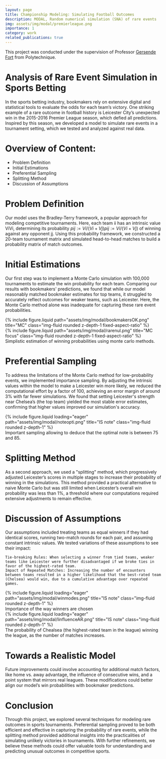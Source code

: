 ```yaml
---
layout: page
title: Championship Modeling: Simulating Football Outcomes
description: MODAL, Random numerical simulation (SNA) of rare events
img: assets/img/modal/premierleague.png
importance: 1
category: work
related_publications: true
---
```

This project was conducted under the supervision of Professor [Gersende Fort](https://scholar.google.com/citations?user=NUoSZ24AAAAJ&hl=fr) from Polytechnique.

# Analysis of Rare Event Simulation in Sports Betting

In the sports betting industry, bookmakers rely on extensive digital and statistical tools to evaluate the odds for each team’s victory. One striking example of a rare outcome in football history is Leicester City’s unexpected win in the 2015-2016 Premier League season, which defied all predictions. Inspired by this season, we developed a model to simulate rare events in a tournament setting, which we tested and analyzed against real data.

# Overview of Content:

- Problem Definition
- Initial Estimations
- Preferential Sampling
- Splitting Method
- Discussion of Assumptions

# Problem Definition

Our model uses the Bradley-Terry framework, a popular approach for modeling competitive tournaments. Here, each team ii has an intrinsic value ViVi, determining its probability $pij:=Vi/(Vi+Vj)pij:=Vi/(Vi+Vj)$ of winning against any opponent jj. Using this probability framework, we constructed a 20-team tournament matrix and simulated head-to-head matches to build a probability matrix of match outcomes.

# Initial Estimations

Our first step was to implement a Monte Carlo simulation with 100,000 tournaments to estimate the win probability for each team. Comparing our results with bookmakers' predictions, we found that while our model reasonably matched bookmaker estimates for top teams, it struggled to accurately reflect outcomes for weaker teams, such as Leicester. Here, the Monte Carlo method alone was inadequate for capturing these rare event probabilities.

<div class="row justify-content-sm-center">
    <div class="col-sm-6 mt-3 mt-md-0">
        {% include figure.liquid path="assets/img/modal/bookmakersOK.png" title="MC" class="img-fluid rounded z-depth-1 fixed-aspect-ratio" %}
    </div>
    <div class="col-sm-6 mt-3 mt-md-0">
        {% include figure.liquid path="assets/img/modal/rarenul.png" title="MC focus" class="img-fluid rounded z-depth-1 fixed-aspect-ratio" %}
    </div>
</div>
<div class="caption">
    Simplistic estimation of winning probabilities using monte carlo methods.
</div>

# Preferential Sampling

To address the limitations of the Monte Carlo method for low-probability events, we implemented importance sampling. By adjusting the intrinsic values within the model to make a Leicester win more likely, we reduced the computational effort by a factor of 100, achieving an error margin of around 3% with far fewer simulations. We found that setting Leicester's strength near Chelsea’s (the top team) yielded the most stable error estimates, confirming that higher values improved our simulation's accuracy.


<div class="row">
    <div class="col-sm mt-3 mt-md-0">
        {% include figure.liquid loading="eager" path="assets/img/modal/noteopti.png" title="IS note" class="img-fluid rounded z-depth-1" %}
    </div>
</div>
<div class="caption">
    Important sampling allowing to deduce that the optimal note is between 75 and 85.
</div>

# Splitting Method

As a second approach, we used a "splitting" method, which progressively adjusted Leicester’s scores in multiple stages to increase their probability of winning in the simulations. This method provided a practical alternative to naive Monte Carlo but was still limited when Leicester’s overall win probability was less than 1%, a threshold where our computations required extensive adjustments to remain effective.

# Discussion of Assumptions

Our assumptions included treating teams as equal winners if they had identical scores, running two-match rounds for each pair, and assuming constant intrinsic values. We tested variations of these assumptions to see their impact:

    Tie-breaking Rules: When selecting a winner from tied teams, weaker teams like Leicester were further disadvantaged if we broke ties in favor of the highest-rated team.
    Impact of Repeated Matches: Increasing the number of encounters between teams resulted in a higher likelihood that the best-rated team (Chelsea) would win, due to a cumulative advantage over repeated games.

<div class="row">
    <div class="col-sm mt-3 mt-md-0">
        {% include figure.liquid loading="eager" path="assets/img/modal/winmodes.png" title="IS note" class="img-fluid rounded z-depth-1" %}
    </div>
</div>
<div class="caption">
    Importance of the way winners are chosen 
</div>


<div class="row">
    <div class="col-sm mt-3 mt-md-0">
        {% include figure.liquid loading="eager" path="assets/img/modal/IinfluenceAR.png" title="IS note" class="img-fluid rounded z-depth-1" %}
    </div>
</div>
<div class="caption">
    The probability of Chealsea (the highest-rated team in the league) winning the league, as the number of matches increases.
</div>

# Towards a Realistic Model

Future improvements could involve accounting for additional match factors, like home vs. away advantage, the influence of consecutive wins, and a point system that mirrors real leagues. These modifications could better align our model’s win probabilities with bookmaker predictions.

# Conclusion

Through this project, we explored several techniques for modeling rare outcomes in sports tournaments. Preferential sampling proved to be both efficient and effective in capturing the probability of rare events, while the splitting method provided additional insights into the practicalities of simulating unlikely victories in tournaments. With further refinements, we believe these methods could offer valuable tools for understanding and predicting unusual outcomes in competitive sports.
